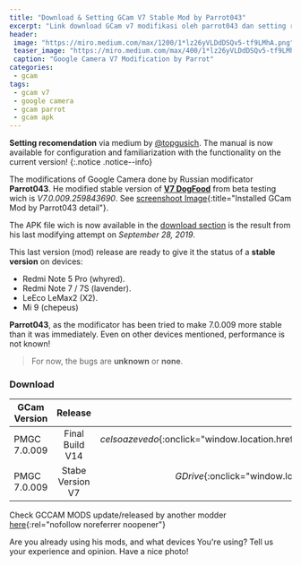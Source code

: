 ```yaml
---
title: "Download & Setting GCam V7 Stable Mod by Parrot043"
excerpt: "Link download GCam v7 modifikasi oleh parrot043 dan setting rekomendasi"
header:
 image: "https://miro.medium.com/max/1200/1*lz26yVLDdDSQv5-tf9LMhA.png"
 teaser_image: "https://miro.medium.com/max/400/1*lz26yVLDdDSQv5-tf9LMhA.png"
 caption: "Google Camera V7 Modification by Parrot"
categories:
 - gcam
tags:
 - gcam v7
 - google camera
 - gcam parrot
 - gcam apk
---
```

**Setting recomendation** via medium by [@topgusich](https://medium.com/@topgusich/7-0-настройки-google-camera-67efb4707705). The manual is now available for configuration and familiarization with the functionality on the current version!
{:.notice .notice--info}

The modifications of Google Camera done by Russian modificator **Parrot043**. He modified stable version of **[V7 DogFood](https://mi.knoacc.org/GCam-7-apk-and-magisk-module-needed)** from beta testing wich is _V7.0.009.259843690_. See [screenshoot Image](/assets/image/GCam-Parrot043-28-Sept-19.jpg){:title="Installed GCam Mod by Parrot043 detail"}.

The APK file wich is now available in the [download section](#download) is the result from his last modifying attempt on _September 28, 2019_.

This last version (mod) release are ready to give it the status of a **stable version** on devices:
- Redmi Note 5 Pro (whyred).
- Redmi Note 7 / 7S (lavender).
- LeEco LeMax2 (X2).
- Mi 9 (chepeus)

**Parrot043**, as the modificator has been tried to make 7.0.009 more stable than it was immediately. Even on other devices mentioned, performance is not known!

> For now, the bugs are **unknown** or **none**.

### Download

|GCam Version|Release|Link Download|
|---|:---:|---:|
|PMGC 7.0.009|Final Build V14|_celsoazevedo_{:onclick="window.location.href='https://f.celsoazevedo.com/file/cfiles/gcm1/PMGC_7.0.009_FinalBuild_V14.apk'" .btn .btn--info}|
|PMGC 7.0.009|Stabe Version V7|_GDrive_{:onclick="window.location.href='https://mi.knoacc.org/dl/drive?id=11NNTLaARRjInBq_bAEHzlfcJZdyA-BcU&size=96MB&name=PMGC_7.0.009_StableVersion_V7.apk'" .btn .btn--info}|

Check GCCAM MODS update/released by another modder [here](https://t.me/s/googlecameraport){:rel="nofollow noreferrer noopener"}

Are you already using his mods, and what devices You're using? Tell us your experience and opinion. Have a nice photo!
